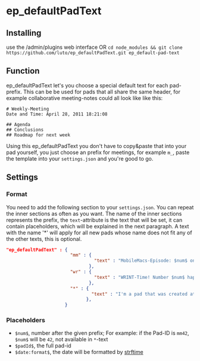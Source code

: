 # ep_defaultPadText

## Installing
use the /admin/plugins web interface
OR
```cd node_modules && git clone https://github.com/luto/ep_defaultPadText.git ep_default-pad-text```

## Function
ep_defaultPadText let's you choose a special default text for each pad-prefix. This can be be used for pads that all share the same header, for example collaborative meeting-notes could all look like like this:
```
# Weekly-Meeting
Date and Time: April 28, 2011 18:21:08

## Agenda
## Conclusions
## Roadmap for next week
```
Using this ep_defaultPadText you don't have to copy&paste that into your pad yourself, you just choose an prefix for meetings, for example `m_`, paste the template into your `settings.json` and you're good to go.

## Settings

### Format
You need to add the following section to your `settings.json`. You can repeat the inner
sections as often as you want. The name of the inner sections represents the prefix,
the `text`-attribute is the text that will be set, it can contain placeholders, which
will be explained in the next paragraph. A text with the name '*' will apply for all new
pads whose name does not fit any of the other texts, this is optional.

```JSON
"ep_defaultPadText" : {
                        "mm" : {
  			                     "text" : "MobileMacs-Episode: $num$ on $date:%B %d, %y$"
                               },
                        "wr" : {
  			                     "text" : "WRINT-Time! Number $num$ happening in your home-town at $date:%H:%M:%S$"
                               },
                        "*" : {
  			                    "text" : "I'm a pad that was created at $date:%H:%M:%S$ but has no special template."
                              },
                      }
```

### Placeholders
  * `$num$`, number after the given prefix; For example: if the Pad-ID is `mm42`, `$num$` will be `42`, not available in `*`-text
  * `$padId$`, the full pad-id
  * `$date:format$`, the date will be formatted by [strftime](https://github.com/samsonjs/strftime)
